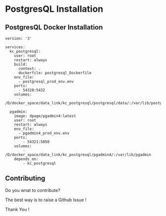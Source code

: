 # PostgresQL Installation

## PostgresQL Docker Installation

```docker
version: '3'

services:
  kc_postgresql:
    user: root
    restart: always
    build: 
      context: .
      dockerfile: postgresql_Dockerfile
    env_file:
      - postgresql_prod_env.env
    ports:
      - 54320:5432
    volumes:
      - /D/docker_space/data_link/kc_postgresql/postgresql/data/:/var/lib/postgresql/data/

  pgadmin:
    image: dpage/pgadmin4:latest
    user: root
    restart: always
    env_file:
      - pgadmin4_prod_env.env
    ports:
        - 54321:5050
    volumes:
        - /D/docker_space/data_link/kc_postgresql/pgadmin4/:/var/lib/pgadmin
    depends_on:
        - kc_postgresql

```

## Contributing

Do you wnat to contribute?

The best way is to raise a Github Issue !

Thank You !
